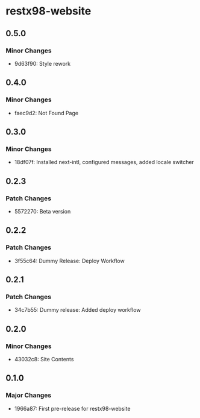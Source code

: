 # restx98-website

## 0.5.0

### Minor Changes

- 9d63f90: Style rework

## 0.4.0

### Minor Changes

- faec9d2: Not Found Page

## 0.3.0

### Minor Changes

- 18df07f: Installed next-intl, configured messages, added locale switcher

## 0.2.3

### Patch Changes

- 5572270: Beta version

## 0.2.2

### Patch Changes

- 3f55c64: Dummy Release: Deploy Workflow

## 0.2.1

### Patch Changes

- 34c7b55: Dummy release: Added deploy workflow

## 0.2.0

### Minor Changes

- 43032c8: Site Contents

## 0.1.0

### Major Changes

- 1966a87: First pre-release for restx98-website
